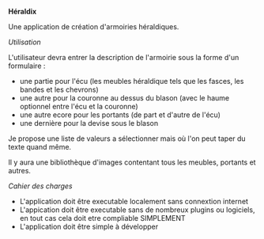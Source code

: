 **Héraldix**

Une application de création d'armoiries héraldiques.

*Utilisation*

L'utilisateur devra entrer la description de l'armoirie sous la forme d'un formulaire :
- une partie pour l'écu (les meubles héraldique tels que les fasces, les bandes et les chevrons)
- une autre pour la couronne au dessus du blason (avec le haume optionnel entre l'écu et la couronne)
- une autre ecore pour les portants (de part et d'autre de l'écu)
- une dernière pour la devise sous le blason

Je propose une liste de valeurs a sélectionner mais où l'on peut taper du texte quand même.

Il y aura une bibliothèque d'images contentant tous les meubles, portants et autres.

*Cahier des charges*

- L'application doit être executable localement sans connextion internet
- L'appication doit être executable sans de nombreux plugins ou logiciels, en tout cas cela doit etre compliable SIMPLEMENT
- L'application doit être simple à développer